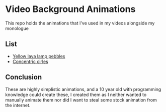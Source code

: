 # Video Background Animations

This repo holds the animations that I've used in my videos alongside my monologue

## List
- [Yellow lava lamp pebbles](src/animation.py)
- [Concentric cirles](src/anim2.py)

## Conclusion
These are highly simplistic animations, and a 10 year old with programming knowledge could create these, I created them as I neither wanted to manually animate them nor did I want to steal some stock animation from the internet.
